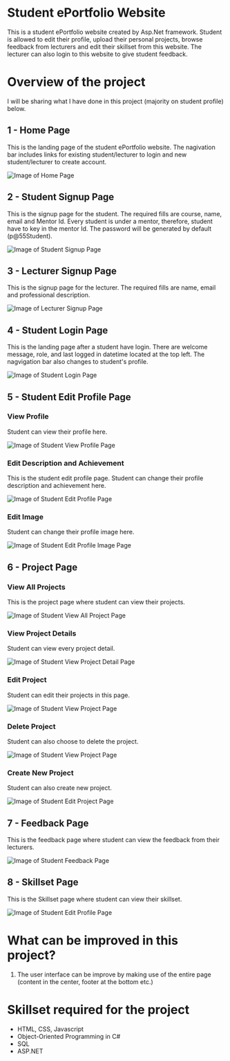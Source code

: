 # Student ePortfolio Website
This is a student ePortfolio website created by Asp.Net framework. Student is allowed to edit their profile, upload their personal projects, browse feedback from lecturers and edit their skillset from this website. The lecturer can also login to this website to give student feedback.

# Overview of the project
I will be sharing what I have done in this project (majority on student profile) below.

## 1 - Home Page
This is the landing page of the student ePortfolio website. The nagivation bar includes links for existing student/lecturer to login and new student/lecturer to create account.

![Image of Home Page](https://github.com/victorjongsoon/Student-ePortfolio/blob/main/Github/Homepage.PNG)

## 2 - Student Signup Page
This is the signup page for the student. The required fills are course, name, email and Mentor Id. Every student is under a mentor, therefore, student have to key in the mentor Id. The password will be generated by default (p@55Student).

![Image of Student Signup Page](https://github.com/victorjongsoon/Student-ePortfolio/blob/main/Github/Student%20Sign%20Up.PNG)

## 3 - Lecturer Signup Page
This is the signup page for the lecturer. The required fills are name, email and professional description.

![Image of Lecturer Signup Page](https://github.com/victorjongsoon/Student-ePortfolio/blob/main/Github/Lecture%20Sign%20Up.PNG)

## 4 - Student Login Page
This is the landing page after a student have login. There are welcome message, role, and last logged in datetime located at the top left. The nagvigation bar also changes to student's profile.

![Image of Student Login Page](https://github.com/victorjongsoon/Student-ePortfolio/blob/main/Github/Student%20Login%20Page.PNG)

## 5 - Student Edit Profile Page

### View Profile
Student can view their profile here.

![Image of Student View Profile Page](https://github.com/victorjongsoon/Student-ePortfolio/blob/main/Github/View%20Profile.PNG)

### Edit Description and Achievement
This is the student edit profile page. Student can change their profile description and achievement here.

![Image of Student Edit Profile Page](https://github.com/victorjongsoon/Student-ePortfolio/blob/main/Github/Edit%20Profile.PNG)

### Edit Image
Student can change their profile image here.

![Image of Student Edit Profile Image Page](https://github.com/victorjongsoon/Student-ePortfolio/blob/main/Github/Edit%20Profile%20(Image).PNG)

## 6 - Project Page
### View All Projects
This is the project page where student can view their projects.

![Image of Student View All Project Page](https://github.com/victorjongsoon/Student-ePortfolio/blob/main/Github/Personal%20Project.PNG)

### View Project Details
Student can view every project detail.

![Image of Student View Project Detail Page](https://github.com/victorjongsoon/Student-ePortfolio/blob/main/Github/View%20Project%20Details.PNG)

### Edit Project
Student can edit their projects in this page.

![Image of Student View Project Page](https://github.com/victorjongsoon/Student-ePortfolio/blob/main/Github/Edit%20Project.PNG)

### Delete Project
Student can also choose to delete the project.

![Image of Student View Project Page](https://github.com/victorjongsoon/Student-ePortfolio/blob/main/Github/Delete%20Project.PNG)

### Create New Project
Student can also create new project.

![Image of Student Edit Project Page](https://github.com/victorjongsoon/Student-ePortfolio/blob/main/Github/Add%20New%20Project.PNG)

## 7 - Feedback Page
This is the feedback page where student can view the feedback from their lecturers.

![Image of Student Feedback Page](https://github.com/victorjongsoon/Student-ePortfolio/blob/main/Github/Feedback.PNG)

## 8 - Skillset Page
This is the Skillset page where student can view their skillset.

![Image of Student Edit Profile Page](https://github.com/victorjongsoon/Student-ePortfolio/blob/main/Github/SkillSet.PNG)

# What can be improved in this project?
1. The user interface can be improve by making use of the entire page (content in the center, footer at the bottom etc.)

# Skillset required for the project
* HTML, CSS, Javascript
* Object-Oriented Programming in C#
* SQL
* ASP.NET

